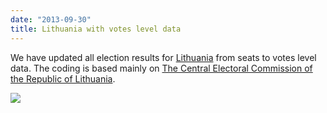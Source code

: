 ```yaml
---
date: "2013-09-30"
title: Lithuania with votes level data
---
```


We have updated all election results for [Lithuania](http://dev.parlgov.org/data/ltu/) from seats to votes level data. The coding is based mainly on [The Central Electoral Commission of the Republic of Lithuania](http://www.vrk.lt).

![](/images/parliament-sweden.jpg)
